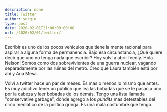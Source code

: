 ```yaml
---
description: none
title: Twitter
author: sergio
type: post
date: 2020-02-01T21:00:00+00:00
url: /2020/02/01/twitter/
---
```


Escribir es uno de los pocos vehiculos que tiene la mente racional para aspirar
a alguna forma de permanencia. Bajo esa circunstancia, ¿Qué quiere decir que uno
no tenga nada que escribir? Hoy volví a abrir feedly. Hola Nelson! Somos como
dos sobrevivientes de una guerra nuclear, vagando separadamente por las ruinas
del metro. Creo que Laura también está por ahí y Ana Mesa.

Volví a twitter hace un par de meses. Es más o menos lo mismo que antes. Es muy
adictivo tener un público que lea las bobadas que se le pasan a uno por la
cabeza y leer bobadas de los demás. Tengo una lista llamada "conservative
garbage", donde agrego a los _pundits_ mas detestables del circo mediático de la
política gringa. Es una mala costumbre que tengo.






